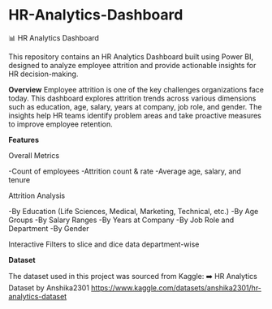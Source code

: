 # HR-Analytics-Dashboard
📊 HR Analytics Dashboard

This repository contains an HR Analytics Dashboard built using Power BI, designed to analyze employee attrition and provide actionable insights for HR decision-making.

**Overview**
Employee attrition is one of the key challenges organizations face today. This dashboard explores attrition trends across various dimensions such as education, age, salary, years at company, job role, and gender. The insights help HR teams identify problem areas and take proactive measures to improve employee retention.

**Features**

Overall Metrics

-Count of employees
-Attrition count & rate
-Average age, salary, and tenure

Attrition Analysis

-By Education (Life Sciences, Medical, Marketing, Technical, etc.)
-By Age Groups
-By Salary Ranges
-By Years at Company
-By Job Role and Department
-By Gender

Interactive Filters to slice and dice data department-wise

**Dataset**

The dataset used in this project was sourced from Kaggle:
➡️ HR Analytics Dataset by Anshika2301
https://www.kaggle.com/datasets/anshika2301/hr-analytics-dataset
